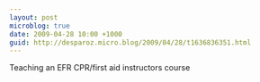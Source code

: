 ```yaml
---
layout: post
microblog: true
date: 2009-04-28 10:00 +1000
guid: http://desparoz.micro.blog/2009/04/28/t1636836351.html
---
```

Teaching an EFR CPR/first aid instructors course
